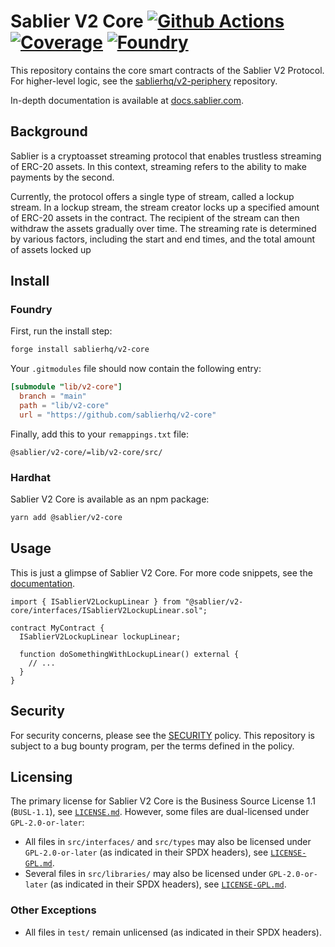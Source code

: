 # Sablier V2 Core [![Github Actions][gha-badge]][gha] [![Coverage][codecov-badge]][codecov] [![Foundry][foundry-badge]][foundry]

[gha]: https://github.com/sablierhq/v2-core/actions
[gha-badge]: https://github.com/sablierhq/v2-core/actions/workflows/ci.yml/badge.svg
[codecov]: https://codecov.io/gh/sablierhq/v2-core
[codecov-badge]: https://codecov.io/gh/sablierhq/v2-core/branch/main/graph/badge.svg?token=ND1LZOUF2G
[foundry]: https://getfoundry.sh/
[foundry-badge]: https://img.shields.io/badge/Built%20with-Foundry-FFDB1C.svg

This repository contains the core smart contracts of the Sablier V2 Protocol. For higher-level logic, see the
[sablierhq/v2-periphery](https://github.com/sablierhq/v2-periphery) repository.

In-depth documentation is available at [docs.sablier.com](https://docs.sablier.com).

## Background

Sablier is a cryptoasset streaming protocol that enables trustless streaming of ERC-20 assets. In this context,
streaming refers to the ability to make payments by the second.

Currently, the protocol offers a single type of stream, called a lockup stream. In a lockup stream, the stream creator
locks up a specified amount of ERC-20 assets in the contract. The recipient of the stream can then withdraw the assets
gradually over time. The streaming rate is determined by various factors, including the start and end times, and the
total amount of assets locked up

## Install

### Foundry

First, run the install step:

```sh
forge install sablierhq/v2-core
```

Your `.gitmodules` file should now contain the following entry:

```toml
[submodule "lib/v2-core"]
  branch = "main"
  path = "lib/v2-core"
  url = "https://github.com/sablierhq/v2-core"
```

Finally, add this to your `remappings.txt` file:

```text
@sablier/v2-core/=lib/v2-core/src/
```

### Hardhat

Sablier V2 Core is available as an npm package:

```sh
yarn add @sablier/v2-core
```

## Usage

This is just a glimpse of Sablier V2 Core. For more code snippets, see the [documentation](https://docs.sablier.com).

```solidity
import { ISablierV2LockupLinear } from "@sablier/v2-core/interfaces/ISablierV2LockupLinear.sol";

contract MyContract {
  ISablierV2LockupLinear lockupLinear;

  function doSomethingWithLockupLinear() external {
    // ...
  }
}
```

## Security

For security concerns, please see the [SECURITY](./SECURITY.md) policy. This repository is subject to a bug bounty
program, per the terms defined in the policy.

## Licensing

The primary license for Sablier V2 Core is the Business Source License 1.1 (`BUSL-1.1`), see
[`LICENSE.md`](./LICENSE.md). However, some files are dual-licensed under `GPL-2.0-or-later`:

- All files in `src/interfaces/` and `src/types` may also be licensed under `GPL-2.0-or-later` (as indicated in their
  SPDX headers), see [`LICENSE-GPL.md`](./GPL-LICENSE.md).
- Several files in `src/libraries/` may also be licensed under `GPL-2.0-or-later` (as indicated in their SPDX headers),
  see [`LICENSE-GPL.md`](./GPL-LICENSE.md).

### Other Exceptions

- All files in `test/` remain unlicensed (as indicated in their SPDX headers).
